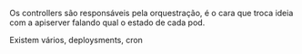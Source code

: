 Os controllers são responsáveis pela orquestração, é o cara que troca ideia com a apiserver falando qual o estado de cada pod.


Existem vários, deploysments, cron